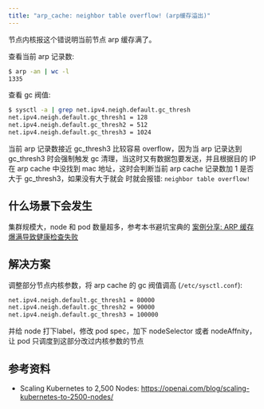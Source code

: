 ```yaml
---
title: "arp_cache: neighbor table overflow! (arp缓存溢出)"
---
```


节点内核报这个错说明当前节点 arp 缓存满了。

查看当前 arp 记录数:

``` bash
$ arp -an | wc -l
1335
```

查看 gc 阀值:

``` bash
$ sysctl -a | grep net.ipv4.neigh.default.gc_thresh
net.ipv4.neigh.default.gc_thresh1 = 128
net.ipv4.neigh.default.gc_thresh2 = 512
net.ipv4.neigh.default.gc_thresh3 = 1024
```

当前 arp 记录数接近 gc_thresh3 比较容易 overflow，因为当 arp 记录达到 gc_thresh3 时会强制触发 gc 清理，当这时又有数据包要发送，并且根据目的 IP 在 arp cache 中没找到 mac 地址，这时会判断当前 arp cache 记录数加 1 是否大于 gc_thresh3，如果没有大于就会 时就会报错: `neighbor table overflow!`

## 什么场景下会发生

集群规模大，node 和 pod 数量超多，参考本书避坑宝典的 [案例分享: ARP 缓存爆满导致健康检查失败](../../../cases/arp-cache-overflow-causes-healthcheck-failed/)

## 解决方案

调整部分节点内核参数，将 arp cache 的 gc 阀值调高 (`/etc/sysctl.conf`):

``` bash
net.ipv4.neigh.default.gc_thresh1 = 80000
net.ipv4.neigh.default.gc_thresh2 = 90000
net.ipv4.neigh.default.gc_thresh3 = 100000
```

并给 node 打下label，修改 pod spec，加下 nodeSelector 或者 nodeAffnity，让 pod 只调度到这部分改过内核参数的节点

## 参考资料

- Scaling Kubernetes to 2,500 Nodes: https://openai.com/blog/scaling-kubernetes-to-2500-nodes/
